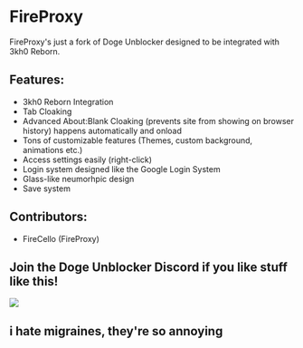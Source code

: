 # FireProxy
FireProxy's just a fork of Doge Unblocker designed to be integrated with 3kh0 Reborn.
## Features:
- 3kh0 Reborn Integration
- Tab Cloaking
- Advanced About:Blank Cloaking (prevents site from showing on browser history) happens automatically and onload
- Tons of customizable features (Themes, custom background, animations etc.)
- Access settings easily (right-click)
- Login system designed like the Google Login System
- Glass-like neumorhpic design
- Save system
## Contributors:
- FireCello (FireProxy)

## Join the Doge Unblocker Discord if you like stuff like this!
<a href="https://discord.gg/3Cr6u2TnQe" target="new">
<img src="https://camo.githubusercontent.com/895cccd66886e1fb7bc7f1e14edbb0f30d8c7a88233f276e99647303d372ff81/68747470733a2f2f696e7669646765742e737769746368626c6164652e78797a2f735750484364784350553f7468656d653d6461726b"></a>

## i hate migraines, they're so annoying
